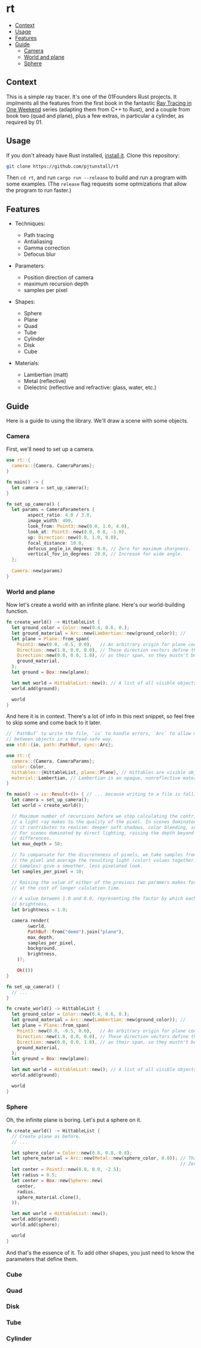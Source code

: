 # rt

- [Context](#context)
- [Usage](#usage)
- [Features](#features)
- [Guide](#guide)
  - [Camera](#camera)
  - [World and plane](#world-and-plane)
  - [Sphere](#sphere)

## Context

This is a simple ray tracer. It's one of the 01Founders Rust projects. It implments all the features from the first book in the fantastic [Ray Tracing in One Weekend](https://raytracing.github.io/) series (adapting them from C++ to Rust), and a couple from book two (quad and plane), plus a few extras, in particular a cylinder, as required by 01.

## Usage

If you don't already have Rust installed, [install it](https://www.rust-lang.org/tools/install). Clone this repository:

```sh
git clone https://github.com/pjtunstall/rt
```

Then `cd rt`, and run `cargo run --release` to build and run a program with some examples. (The `release` flag requests some optmizations that allow the program to run faster.)

## Features

- Techniques:

  - Path tracing
  - Antialiasing
  - Gamma correction
  - Defocus blur

- Parameters:

  - Position direction of camera
  - maximum recursion depth
  - samples per pixel

- Shapes:

  - Sphere
  - Plane
  - Quad
  - Tube
  - Cylinder
  - Disk
  - Cube

- Materials:

  - Lambertian (matt)
  - Metal (reflective)
  - Dielectric (reflective and refractive: glass, water, etc.)

## Guide

Here is a guide to using the library. We'll draw a scene with some objects.

### Camera

First, we'll need to set up a camera.

```rust
use rt::{
  camera::{Camera, CameraParams};
}

fn main() -> {
  let camera = set_up_camera();
}

fn set_up_camera() {
  let params = CameraParameters {
        aspect_ratio: 4.0 / 3.0,
        image_width: 400,
        look_from: Point3::new(0.0, 1.0, 4.0),
        look_at: Point3::new(0.0, 0.0, -1.0),
        up: Direction::new(0.0, 1.0, 0.0),
        focal_distance: 10.0,
        defocus_angle_in_degrees: 0.0, // Zero for maximum sharpness.
        vertical_fov_in_degrees: 20.0, // Increase for wide angle.
  };
  
  Camera::new(params)
}
```

### World and plane

Now let's create a world with an infinite plane. Here's our world-building function.

```rust
fn create_world() -> HittableList {
  let ground_color = Color::new(0.4, 0.6, 0.);
  let ground_material = Arc::new(Lambertian::new(ground_color)); // 
  let plane = Plane::from_span(
    Point3::new(0.0, -0.5, 0.0),   // An arbitrary origin for plane coordinates.
    Direction::new(1.0, 0.0, 0.0), // These direction vectors define the plane
    Direction::new(0.0, 0.0, 1.0), // as their span, so they mustn't be parallel.
    ground_material,
  );
  let ground = Box::new(plane);

  let mut world = HittableList::new(); // A list of all visible objects.
  world.add(ground);

  world
}
```

And here it is in context. There's a lot of info in this next snippet, so feel free to skip some and come back to it later.

```rust
// `PathBuf` to write the file, `io` to handle errors, `Arc` to allow materials to be shared
// between objects in a thread-safe way.
use std::{io, path::PathBuf, sync::Arc};

use rt::{
  camera::{Camera, CameraParams};
  color::Color,
  hittables::{HittableList, plane::Plane}, // Hittables are visible objects, such as a plane.
  material::Lambertian, // Lambertian is an opaque, nonreflective material, defined by its color.
}

fn main() -> io::Result<()> { // ... because writing to a file is fallible.
  let camera = set_up_camera();
  let world = create_world();

  // Maximum number of recursions before we stop calculating the contribution each collision of
  // a light ray makes to the quality of the pixel. In scenes dominated by indirect lighting,
  // it contributes to realism: deeper soft shadows, color bleeding, subtle ambient effects.
  // For scenes dominated by direct lighting, raising the depth beyond 1–2 may not show obvious
  // differences.
  let max_depth = 50;

  // To compansate for the discreteness of pixels, we take samples from the area surrounding
  // the pixel and average the resulting light (color) values together.  Higher values (more
  // samples) give a smoother, less pixelated look.
  let samples_per_pixel = 10;

  // Raising the value of either of the previous two paramers makes for a higher-quality image
  // at the cost of longer calulation time.

  // A value between 1.0 and 0.0, representing the factor by which each collision affects the
  // brightness.
  let brightness = 1.0;

  camera.render(
        &world,
        PathBuf::from("demo").join("plane"),
        max_depth,
        samples_per_pixel,
        background,
        brightness,
    )?;

    Ok(())
}

fn set_up_camera() {
  // ...
}

fn create_world() -> HittableList {
  let ground_color = Color::new(0.4, 0.6, 0.);
  let ground_material = Arc::new(Lambertian::new(ground_color)); // 
  let plane = Plane::from_span(
    Point3::new(0.0, -0.5, 0.0),   // An arbitrary origin for plane coordinates.
    Direction::new(1.0, 0.0, 0.0), // These direction vectors define the plane
    Direction::new(0.0, 0.0, 1.0), // as their span, so they mustn't be parallel.
    ground_material,
  );
  let ground = Box::new(plane);

  let mut world = HittableList::new(); // A list of all visible objects.
  world.add(ground);

  world
}
```

### Sphere

Oh, the infinite plane is boring. Let's put a sphere on it.

```rust
fn create_world() -> HittableList {
  // Create plane as before.
  // ...

  let sphere_color = Color::new(0.8, 0.8, 0.8);
  let sphere_material = Arc::new(Metal::new(sphere_color, 0.0)); // That last value is the fuzziness.
                                                                 // Zero means maximum shine.
  let center = Point3::new(0.0, 0.0, -2.5);
  let radius = 0.5;
  let center = Box::new(Sphere::new(
    center,
    radius,
    sphere_material.clone(),
  ));

  let mut world = HittableList::new();
  world.add(ground);
  world.add(sphere);

  world
}
```

And that's the essence of it. To add other shapes, you just need to know the parameters that define them.

### Cube
### Quad
### Disk
### Tube
### Cylinder